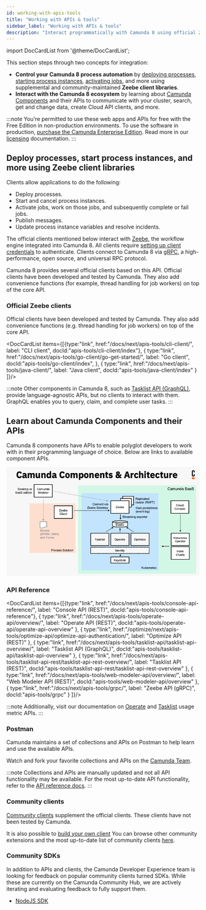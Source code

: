 ```yaml
---
id: working-with-apis-tools
title: "Working with APIs & tools"
sidebar_label: "Working with APIs & tools"
description: "Interact programmatically with Camunda 8 using official Zeebe client libraries and APIs."
---
```


import DocCardList from '@theme/DocCardList';

This section steps through two concepts for integration:

- **Control your Camunda 8 process automation** by [deploying processes](/components/modeler/web-modeler/run-or-publish-your-process.md#deploy-a-process), [starting process instances](/components/modeler/web-modeler/run-or-publish-your-process.md), [activating jobs](/components/concepts/job-workers.md), and more using supplemental and community-maintained **Zeebe client libraries**.
- **Interact with the Camunda 8 ecosystem** by learning about [Camunda Components](/components/components-overview.md) and their APIs to communicate with your cluster, search, get and change data, create Cloud API clients, and more.

:::note
You're permitted to use these web apps and APIs for free with the Free Edition in non-production environments. To use the software in production, [purchase the Camunda Enterprise Edition](https://camunda.com/products/cloud/camunda-cloud-enterprise-contact/). Read more in our [licensing](../reference/licenses.md) documentation.
:::

## Deploy processes, start process instances, and more using Zeebe client libraries

Clients allow applications to do the following:

- Deploy processes.
- Start and cancel process instances.
- Activate jobs, work on those jobs, and subsequently complete or fail jobs.
- Publish messages.
- Update process instance variables and resolve incidents.

The official clients mentioned below interact with [Zeebe](/components/zeebe/zeebe-overview.md), the workflow engine integrated into Camunda 8. All clients require [setting up client credentials](/guides/setup-client-connection-credentials.md) to authenticate. Clients connect to Camunda 8 via [gRPC](https://grpc.io), a high-performance, open source, and universal RPC protocol.

Camunda 8 provides several official clients based on this API. Official clients have been developed and tested by Camunda. They also add convenience functions (for example, thread handling for job workers) on top of the core API.

### Official Zeebe clients

Official clients have been developed and tested by Camunda. They also add convenience functions (e.g. thread handling for job workers) on top of the core API.

<DocCardList items={[{type:"link", href:"/docs/next/apis-tools/cli-client/", label: "CLI client", docId:"apis-tools/cli-client/index"},
{
type:"link", href:"/docs/next/apis-tools/go-client/go-get-started/", label: "Go client", docId:"apis-tools/go-client/index",
},
{
type:"link", href:"/docs/next/apis-tools/java-client/", label: "Java client", docId:"apis-tools/java-client/index"
}
]}/>

:::note
Other components in Camunda 8, such as [Tasklist API (GraphQL)](../apis-tools/tasklist-api/generated.md), provide language-agnostic APIs, but no clients to interact with them. GraphQL enables you to query, claim, and complete user tasks.
:::

## Learn about Camunda Components and their APIs

Camunda 8 components have APIs to enable polyglot developers to work with in their programming language of choice. Below are links to available component APIs.

![Architecture diagram for Camunda including all the components for SaaS](./img/ComponentsAndArchitecture_SaaS.png)

### API Reference

<DocCardList items={[{type:"link", href:"/docs/next/apis-tools/console-api-reference/", label: "Console API (REST)", docId:"apis-tools/console-api-reference"},
{
type:"link", href:"/docs/next/apis-tools/operate-api/overview/", label: "Operate API (REST)", docId:"apis-tools/operate-api/operate-api-overview"
},
{
type:"link", href:"/optimize/next/apis-tools/optimize-api/optimize-api-authentication/", label: "Optimize API (REST)"
},
{
type:"link", href:"/docs/next/apis-tools/tasklist-api/tasklist-api-overview/", label: "Tasklist API (GraphQL)", docId:"apis-tools/tasklist-api/tasklist-api-overview"
},
{
type:"link", href:"/docs/next/apis-tools/tasklist-api-rest/tasklist-api-rest-overview/", label: "Tasklist API (REST)", docId:"apis-tools/tasklist-api-rest/tasklist-api-rest-overview"
},
{
type:"link", href:"/docs/next/apis-tools/web-modeler-api/overview/", label: "Web Modeler API (REST)", docId:"apis-tools/web-modeler-api/overview"
},
{
type:"link", href:"/docs/next/apis-tools/grpc/", label: "Zeebe API (gRPC)", docId:"apis-tools/grpc"
}
]}/>

:::note
Additionally, visit our documentation on [Operate](../self-managed/operate-deployment/usage-metrics.md) and [Tasklist](../self-managed/tasklist-deployment/usage-metrics.md) usage metric APIs.
:::

### Postman

Camunda maintains a set of collections and APIs on Postman to help learn and use the available APIs.

Watch and fork your favorite collections and APIs on the [Camunda Team](https://www.postman.com/camundateam).

:::note
Collections and APIs are manually updated and not all API functionality may be available. For the most up-to-date API functionality, refer to the [API reference docs](/apis-tools/working-with-apis-tools.md#api-reference).
:::

### Community clients

[Community clients](/apis-tools/community-clients/index.md) supplement the official clients. These clients have not been tested by Camunda.

It is also possible to [build your own client](../apis-tools/build-your-own-client.md) You can browse other community extensions and the most up-to-date list of community clients [here](https://github.com/orgs/camunda-community-hub/repositories).

### Community SDKs

In addition to APIs and clients, the Camunda Developer Experience team is looking for feedback on popular community clients turned SDKs. While these are currently on the Camunda Community Hub, we are actively iterating and evaluating feedback to fully support them.

- [NodeJS SDK](https://github.com/camunda-community-hub/camunda-8-sdk-node-js)
